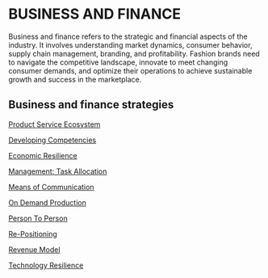 
# BUSINESS AND FINANCE

Business and finance refers to the strategic and financial aspects of the industry. It involves understanding market dynamics, consumer behavior, supply chain management, branding, and profitability. Fashion brands need to navigate the competitive landscape, innovate to meet changing consumer demands, and optimize their operations to achieve sustainable growth and success in the marketplace.

## Business and finance strategies

[Product Service Ecosystem](http://circularloopholes.net/category/business/Building%20Product-Service%20Ecosystems.html)


[Developing Competencies](http://circularloopholes.net/category/business/Developing%20competencies.html)


[Economic Resilience](http://circularloopholes.net/category/business/Economic%20resilience.html)


[Management: Task Allocation](http://circularloopholes.net/category/business/Management_%20Task%20allocation.html)


[Means of Communication](http://circularloopholes.net/category/business/Means%20of%20Communication.html)


[On Demand Production](http://circularloopholes.net/category/business/On%20demand%20production.html)


[Person To Person](http://circularloopholes.net/category/business/P2P%20(Person%20to%20Person).html)


[Re-Positioning](http://circularloopholes.net/category/business/Re-positioning.html)


[Revenue Model](http://circularloopholes.net/category/business/Revenue%20mode.html)


[Technology Resilience](http://circularloopholes.net/category/business/Technology%20resilience.html)
